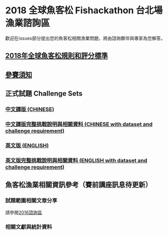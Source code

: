 # 2018 全球魚客松 Fishackathon 台北場漁業諮詢區

歡迎在issues部分提出您的魚客松相關漁業問題，將由諮詢夥伴與專家為您解答。

## [2018年全球魚客松規則和評分標準](https://github.com/twaic/fishackathon-taipei2018/blob/master/2018%E5%B9%B4%E5%85%A8%E7%90%83%E9%AD%9A%E5%AE%A2%E6%9D%BE%E8%A6%8F%E5%89%87%E5%92%8C%E8%A9%95%E5%88%86%E6%A8%99%E6%BA%96.pdf)
## [參賽須知](https://github.com/twaic/fishackathon-taipei2018/blob/master/2018fishackathon_guide.md)


## 正式試題 Challenge Sets

### [中文譯版 (CHINESE)](https://github.com/twaic/fishackathon-taipei2018/blob/master/2018%E9%AD%9A%E5%AE%A2%E6%9D%BE%E6%8C%91%E6%88%B0%E9%A1%8C%E7%B5%84_J%20Huang.pdf)

### [中文譯版完整挑戰說明與相關資料 (CHINESE with dataset and challenge requirement)](https://github.com/twaic/fishackathon-taipei2018/blob/master/2018%E9%AD%9A%E5%AE%A2%E6%9D%BE%E4%B8%AD%E6%96%87%E6%8C%91%E6%88%B0%E9%A1%8C%E7%B5%84.pdf) 

### [英文版 (ENGLISH)](https://github.com/twaic/fishackathon-taipei2018/blob/master/FH04ChallengeSetsDec25_EN.pdf)

### [英文版完整挑戰說明與相關資料 (ENGLISH with dataset and challenge requirement)](https://github.com/twaic/fishackathon-taipei2018/blob/master/Fishackathon%202018%20Challenge%20Statements%20435.pdf) 

## 魚客松漁業相關資訊參考（賽前講座訊息待更新）


### 試題範圍相關文章分享
請參閱[2016諮詢區](https://github.com/twaic/fishackathon-taipei2016/blob/master/README.md)

### 相關文獻與統計資料
